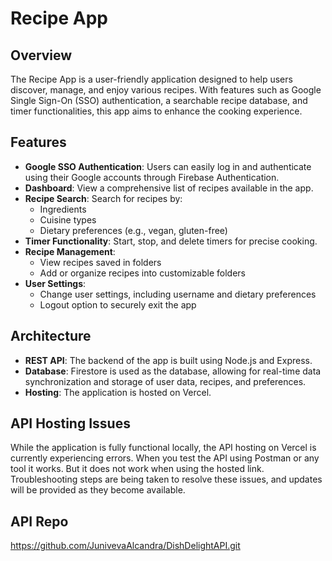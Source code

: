 # Recipe App

## Overview

The Recipe App is a user-friendly application designed to help users discover, manage, and enjoy various recipes. With features such as Google Single Sign-On (SSO) authentication, a searchable recipe database, and timer functionalities, this app aims to enhance the cooking experience.

## Features

- **Google SSO Authentication**: Users can easily log in and authenticate using their Google accounts through Firebase Authentication.
- **Dashboard**: View a comprehensive list of recipes available in the app.
- **Recipe Search**: Search for recipes by:
  - Ingredients
  - Cuisine types
  - Dietary preferences (e.g., vegan, gluten-free)
- **Timer Functionality**: Start, stop, and delete timers for precise cooking.
- **Recipe Management**:
  - View recipes saved in folders
  - Add or organize recipes into customizable folders
- **User Settings**: 
  - Change user settings, including username and dietary preferences
  - Logout option to securely exit the app

## Architecture
- **REST API**: The backend of the app is built using Node.js and Express.
- **Database**: Firestore is used as the database, allowing for real-time data synchronization and storage of user data, recipes, and preferences.
- **Hosting**: The application is hosted on Vercel.

## API Hosting Issues
While the application is fully functional locally, the API hosting on Vercel is currently experiencing errors. When you test the API using Postman or any tool it works. But it does not work when using the hosted link. Troubleshooting steps are being taken to resolve these issues, and updates will be provided as they become available.

## API Repo
https://github.com/JunivevaAlcandra/DishDelightAPI.git
